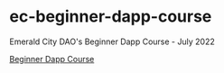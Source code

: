 # ec-beginner-dapp-course
Emerald City DAO's Beginner Dapp Course - July 2022

[Beginner Dapp Course](https://github.com/emerald-dao/beginner-dapp-course)
